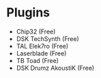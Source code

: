 # Plugins
- Chip32 (Free)
- DSK TechSynth (Free)
- TAL Elek7ro (Free)
- Laserblade (Free)
- TB Toad (Free)
- DSK Drumz AkoustiK (Free)